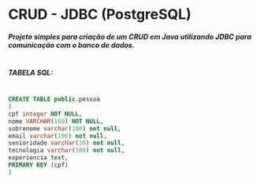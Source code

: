 # CRUD - JDBC (PostgreSQL)

##### Projeto simples para criação de um CRUD em Java utilizando JDBC para comunicação com o banco de dados.
#
##### TABELA SQL:

#
```sql 
CREATE TABLE public.pessoa
(
cpf integer NOT NULL,
nome VARCHAR(100) NOT NULL,
sobrenome varchar(100) not null,
email varchar(100) not null,
senioridade varchar(30) not null,
tecnologia varchar(100) not null,
experiencia text,
PRIMARY KEY (cpf)
)
